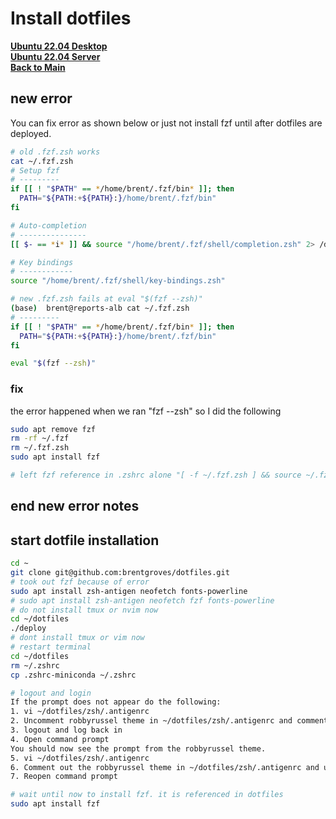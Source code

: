 # Install dotfiles

**[Ubuntu 22.04 Desktop](../../ubuntu22-04/desktop-install.md)**\
**[Ubuntu 22.04 Server](../../ubuntu22-04/server-install.md)**\
**[Back to Main](../../../README.md)**

## new error 

You can fix error as shown below or just not install fzf until after dotfiles are deployed.

```bash
# old .fzf.zsh works
cat ~/.fzf.zsh
# Setup fzf
# ---------
if [[ ! "$PATH" == */home/brent/.fzf/bin* ]]; then
  PATH="${PATH:+${PATH}:}/home/brent/.fzf/bin"
fi

# Auto-completion
# ---------------
[[ $- == *i* ]] && source "/home/brent/.fzf/shell/completion.zsh" 2> /dev/null

# Key bindings
# ------------
source "/home/brent/.fzf/shell/key-bindings.zsh"

# new .fzf.zsh fails at eval "$(fzf --zsh)"
(base)  brent@reports-alb cat ~/.fzf.zsh
# ---------
if [[ ! "$PATH" == */home/brent/.fzf/bin* ]]; then
  PATH="${PATH:+${PATH}:}/home/brent/.fzf/bin"
fi

eval "$(fzf --zsh)"
```

### fix

the error happened when we ran "fzf --zsh" so I did the following

```bash
sudo apt remove fzf
rm -rf ~/.fzf
rm ~/.fzf.zsh
sudo apt install fzf

# left fzf reference in .zshrc alone "[ -f ~/.fzf.zsh ] && source ~/.fzf.zsh"

```

## end new error notes

## start dotfile installation

```bash
cd ~
git clone git@github.com:brentgroves/dotfiles.git
# took out fzf because of error 
sudo apt install zsh-antigen neofetch fonts-powerline
# sudo apt install zsh-antigen neofetch fzf fonts-powerline
# do not install tmux or nvim now
cd ~/dotfiles
./deploy
# dont install tmux or vim now
# restart terminal
cd ~/dotfiles
rm ~/.zshrc
cp .zshrc-miniconda ~/.zshrc

# logout and login
If the prompt does not appear do the following:
1. vi ~/dotfiles/zsh/.antigenrc
2. Uncomment robbyrussel theme in ~/dotfiles/zsh/.antigenrc and comment out the agnoster  theme
3. logout and log back in
4. Open command prompt
You should now see the prompt from the robbyrussel theme.
5. vi ~/dotfiles/zsh/.antigenrc
6. Comment out the robbyrussel theme in ~/dotfiles/zsh/.antigenrc and uncomment the agnoster  theme.
7. Reopen command prompt   

# wait until now to install fzf. it is referenced in dotfiles
sudo apt install fzf 
```
